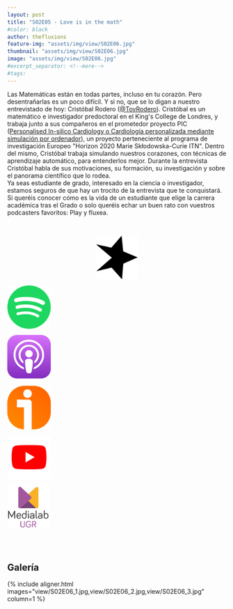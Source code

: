 ```yaml
---
layout: post
title: "S02E05 - Love is in the math"
#color: black
author: thefluxions
feature-img: "assets/img/view/S02E06.jpg"
thumbnail: "assets/img/view/S02E06.jpg"
image: "assets/img/view/S02E06.jpg"
#excerpt_separator: <!--more-->
#tags: 
---
```


Las Matemáticas están en todas partes, incluso en tu corazón. Pero desentrañarlas es un poco difícil. Y si no, que se lo digan a nuestro entrevistado de hoy: Cristóbal Rodero (<a href="https://twitter.com/TovRodero" target="_blank">@TovRodero</a>). Cristóbal es un matemático e investigador predoctoral en el King's College de Londres, y trabaja junto a sus compañeros en el prometedor proyecto PIC   (<a href="https://picnet.eu" target="_blank">Personalised In-silico Cardiology o  Cardiología personalizada mediante simulación por ordenador</a>), un proyecto perteneciente al programa de investigación Europeo "Horizon 2020 Marie Skłodowska-Curie ITN". Dentro del mismo, Cristóbal trabaja simulando nuestros corazones, con técnicas de aprendizaje automático, para entenderlos mejor.  Durante la entrevista Cristóbal habla de sus motivaciones, su formación, su investigación y sobre el panorama científico que lo rodea.
<br>Ya seas estudiante de grado, interesado en la ciencia o investigador, estamos seguros de que hay un trocito de la entrevista que te conquistará.  Si queréis conocer cómo es la vida de un estudiante que elige la carrera académica tras el Grado o solo queréis echar un buen rato con vuestros podcasters favoritos: Play y fluxea.

<br>
<p align="center">
<a href="" target="_blank"><img src="https://raw.githubusercontent.com/thefluxions/thefluxions.github.io/master/assets/img/archive/spreaker-logo.png" height="100" align="center"></a>

<a href="" target="_blank"><img src="https://raw.githubusercontent.com/thefluxions/thefluxions.github.io/master/assets/img/archive/spotify-logo.png" height="100" align="center"></a>

<a href="" target="_blank"><img src="https://raw.githubusercontent.com/thefluxions/thefluxions.github.io/master/assets/img/archive/apple-logo.png" height="100" align="center"></a>
<br><br>
<a href="" target="_blank"><img src="https://raw.githubusercontent.com/thefluxions/thefluxions.github.io/master/assets/img/archive/ivoox-logo.png" height="100" align="center"></a>

<a href="" target="_blank"><img src="https://raw.githubusercontent.com/thefluxions/thefluxions.github.io/master/assets/img/archive/youtube-logo.png" height="100" align="center"></a>

<a href="" target="_blank"><img src="https://raw.githubusercontent.com/thefluxions/thefluxions.github.io/master/assets/img/archive/medialab-logo.png" height="100" align="center"></a>
</p>
<br><br>

## Galería

{% include aligner.html images="view/S02E06_1.jpg,view/S02E06_2.jpg,view/S02E06_3.jpg" column=1 %}